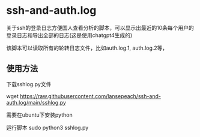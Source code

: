 # ssh-and-auth.log
关于ssh的登录日志方便国人查看分析的脚本，可以显示出最近的10条每个用户的登录日志和导出全部的日志(这是使用chatgpt4生成的)



该脚本可以读取所有的轮转日志文件，比如auth.log.1, auth.log.2等，
## 使用方法


下载sshlog.py文件

wget https://raw.githubusercontent.com/lansepeach/ssh-and-auth.log/main/sshlog.py

需要在ubuntu下安装python

运行脚本
sudo python3 sshlog.py  
